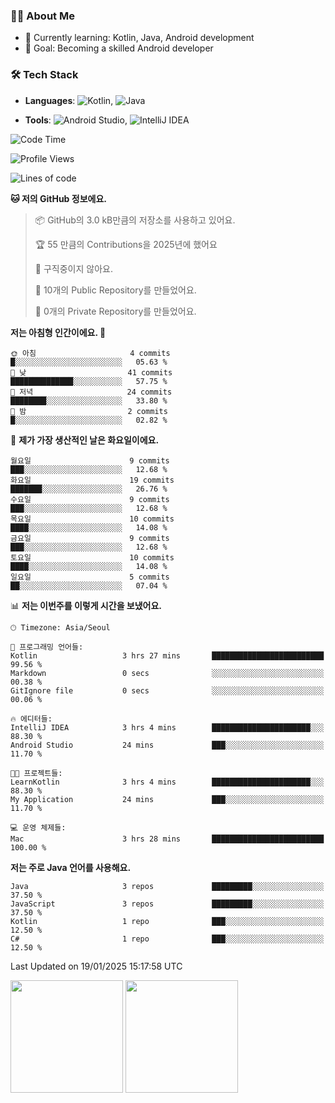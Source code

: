 ### 👨‍💻 About Me
- 🌱 Currently learning: Kotlin, Java, Android development
- 🎯 Goal: Becoming a skilled Android developer

### 🛠 Tech Stack
- **Languages**: ![Kotlin](https://img.shields.io/badge/Kotlin-0095D5?style=flat-square&logo=kotlin&logoColor=white), 
![Java](https://img.shields.io/badge/Java-007396?style=flat-square&logo=coffeescript&logoColor=white)

- **Tools**:
![Android Studio](https://img.shields.io/badge/Android%20Studio-3DDC84?style=flat-square&logo=android-studio&logoColor=white), 
![IntelliJ IDEA](https://img.shields.io/badge/IntelliJ%20IDEA-000000?style=flat-square&logo=intellij-idea&logoColor=white)

<!--START_SECTION:waka-->
![Code Time](http://img.shields.io/badge/Code%20Time-3%20hrs%2028%20mins-blue)

![Profile Views](http://img.shields.io/badge/Profile%20Views-222-blue)

![Lines of code](https://img.shields.io/badge/%EC%A0%80%EB%8A%94%20%EC%97%AC%ED%83%9C%EA%B9%8C%EC%A7%80%20-64.2%20thousand%20%EC%A4%84%EC%9D%98%20%EC%BD%94%EB%93%9C%EB%A5%BC%20%EC%9E%91%EC%84%B1%ED%96%88%EC%96%B4%EC%9A%94.-blue)

**🐱 저의 GitHub 정보에요.** 

> 📦 GitHub의 3.0 kB만큼의 저장소를 사용하고 있어요. 
 > 
> 🏆 55 만큼의 Contributions을 2025년에 했어요
 > 
> 🚫 구직중이지 않아요.
 > 
> 📜 10개의 Public Repository를 만들었어요. 
 > 
> 🔑 0개의 Private Repository를 만들었어요. 
 > 
**저는 아침형 인간이에요. 🐤** 

```text
🌞 아침                     4 commits           █░░░░░░░░░░░░░░░░░░░░░░░░   05.63 % 
🌆 낮　                     41 commits          ██████████████░░░░░░░░░░░   57.75 % 
🌃 저녁                     24 commits          ████████░░░░░░░░░░░░░░░░░   33.80 % 
🌙 밤　                     2 commits           █░░░░░░░░░░░░░░░░░░░░░░░░   02.82 % 
```
📅 **제가 가장 생산적인 날은 화요일이에요.** 

```text
월요일                      9 commits           ███░░░░░░░░░░░░░░░░░░░░░░   12.68 % 
화요일                      19 commits          ███████░░░░░░░░░░░░░░░░░░   26.76 % 
수요일                      9 commits           ███░░░░░░░░░░░░░░░░░░░░░░   12.68 % 
목요일                      10 commits          ████░░░░░░░░░░░░░░░░░░░░░   14.08 % 
금요일                      9 commits           ███░░░░░░░░░░░░░░░░░░░░░░   12.68 % 
토요일                      10 commits          ████░░░░░░░░░░░░░░░░░░░░░   14.08 % 
일요일                      5 commits           ██░░░░░░░░░░░░░░░░░░░░░░░   07.04 % 
```


📊 **저는 이번주를 이렇게 시간을 보냈어요.** 

```text
🕑︎ Timezone: Asia/Seoul

💬 프로그래밍 언어들: 
Kotlin                   3 hrs 27 mins       █████████████████████████   99.56 % 
Markdown                 0 secs              ░░░░░░░░░░░░░░░░░░░░░░░░░   00.38 % 
GitIgnore file           0 secs              ░░░░░░░░░░░░░░░░░░░░░░░░░   00.06 % 

🔥 에디터들: 
IntelliJ IDEA            3 hrs 4 mins        ██████████████████████░░░   88.30 % 
Android Studio           24 mins             ███░░░░░░░░░░░░░░░░░░░░░░   11.70 % 

🐱‍💻 프로젝트들: 
LearnKotlin              3 hrs 4 mins        ██████████████████████░░░   88.30 % 
My Application           24 mins             ███░░░░░░░░░░░░░░░░░░░░░░   11.70 % 

💻 운영 체제들: 
Mac                      3 hrs 28 mins       █████████████████████████   100.00 % 
```

**저는 주로 Java 언어를 사용해요.** 

```text
Java                     3 repos             █████████░░░░░░░░░░░░░░░░   37.50 % 
JavaScript               3 repos             █████████░░░░░░░░░░░░░░░░   37.50 % 
Kotlin                   1 repo              ███░░░░░░░░░░░░░░░░░░░░░░   12.50 % 
C#                       1 repo              ███░░░░░░░░░░░░░░░░░░░░░░   12.50 % 
```




 Last Updated on 19/01/2025 15:17:58 UTC
<!--END_SECTION:waka-->

<p>
  <img height="180em" src="https://github-readme-stats.vercel.app/api?username=JongHyun070105&show_icons=true&include_all_commits=true&bg_color=0d1117&title_color=ffffff&text_color=c9d1d9&icon_color=79ff97">
  <img height="180em" src="https://github-readme-stats.vercel.app/api/top-langs/?username=JongHyun070105&layout=compact&langs_count=4&bg_color=0d1117&title_color=ffffff&text_color=c9d1d9&hide=php">
</p>
